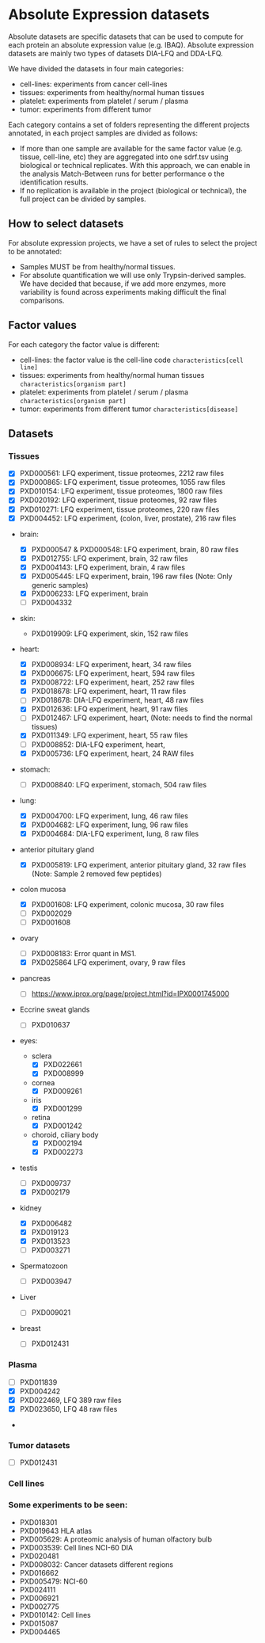 # Absolute Expression datasets

Absolute datasets are specific datasets that can be used to compute for each protein an absolute expression value (e.g. IBAQ). Absolute expression datasets are mainly two types of datasets DIA-LFQ and DDA-LFQ.

We have divided the datasets in four main categories:

- cell-lines: experiments from cancer cell-lines
- tissues: experiments from healthy/normal human tissues
- platelet: experiments from platelet / serum / plasma
- tumor: experiments from different tumor

Each category contains a set of folders representing the different projects annotated, in each project samples are divided as follows:

- If more than one sample are available for the same factor value (e.g. tissue, cell-line, etc) they are aggregated into one sdrf.tsv using biological or technical replicates. With this approach, we can enable in the analysis Match-Between runs for better performance o the identification results.
- If no replication is available in the project (biological or technical), the full project can be divided by samples.

## How to select datasets

For absolute expression projects, we have a set of rules to select the project to be annotated:

- Samples MUST be from healthy/normal tissues.
- For absolute quantification we will use only Trypsin-derived samples. We have decided that because, if we add more enzymes, more variability is found across experiments making difficult the final comparisons.

## Factor values

For each category the factor value is different:

- cell-lines: the factor value is the cell-line code `characteristics[cell line]`
- tissues: experiments from healthy/normal human tissues `characteristics[organism part]`
- platelet: experiments from platelet / serum / plasma `characteristics[organism part]`
- tumor: experiments from different tumor  `characteristics[disease]`

## Datasets

### Tissues

- [x] PXD000561: LFQ experiment, tissue proteomes, 2212 raw files
- [x] PXD000865: LFQ experiment, tissue proteomes, 1055 raw files
- [x] PXD010154: LFQ experiment, tissue proteomes, 1800 raw files
- [x] PXD020192: LFQ experiment, tissue proteomes, 92 raw files
- [x] PXD010271: LFQ experiment, tissue proteomes, 220 raw files
- [x] PXD004452: LFQ experiment, (colon, liver, prostate), 216 raw files

- brain:
  - [x] PXD000547 & PXD000548: LFQ experiment, brain, 80 raw files
  - [x] PXD012755: LFQ experiment, brain, 32 raw files
  - [x] PXD004143: LFQ experiment, brain, 4 raw files
  - [x] PXD005445: LFQ experiment, brain, 196 raw files (Note: Only generic samples)
  - [x] PXD006233: LFQ experiment, brain
  - [ ] PXD004332

- skin:
  - PXD019909: LFQ experiment, skin, 152 raw files

- heart:
  - [x] PXD008934: LFQ experiment, heart, 34 raw files
  - [x] PXD006675: LFQ experiment, heart, 594 raw files
  - [x] PXD008722: LFQ experiment, heart, 252 raw files
  - [x] PXD018678: LFQ experiment, heart, 11 raw files
  - [ ] PXD018678: DIA-LFQ experiment, heart, 48 raw files
  - [x] PXD012636: LFQ experiment, heart, 91 raw files
  - [ ] PXD012467: LFQ experiment, heart, (Note: needs to find the normal tissues)
  - [x] PXD011349: LFQ experiment, heart, 55 raw files
  - [ ] PXD008852: DIA-LFQ experiment, heart,
  - [x] PXD005736: LFQ experiment, heart, 24 RAW files

- stomach:
  - [ ] PXD008840: LFQ experiment, stomach, 504 raw files

- lung:
  - [x] PXD004700: LFQ experiment, lung, 46 raw files
  - [x] PXD004682: LFQ experiment, lung, 96 raw files
  - [x] PXD004684: DIA-LFQ experiment, lung, 8 raw files

- anterior pituitary gland
  - [x] PXD005819: LFQ experiment, anterior pituitary gland, 32 raw files (Note: Sample 2 removed few peptides)

- colon mucosa
  - [x] PXD001608: LFQ experiment, colonic mucosa, 30 raw files
  - [ ] PXD002029
  - [ ] PXD001608

- ovary
  - [ ] PXD008183: Error quant in MS1.
  - [x] PXD025864 LFQ experiment, ovary, 9 raw files

- pancreas
  - [ ] https://www.iprox.org/page/project.html?id=IPX0001745000

- Eccrine sweat glands
  - [ ] PXD010637

- eyes:
  - sclera
    - [x] PXD022661
    - [x] PXD008999
  - cornea
    - [x] PXD009261
  - iris
    - [x] PXD001299
  - retina
    - [x] PXD001242
  - choroid, ciliary body
    - [x] PXD002194
    - [x] PXD002273

- testis
  - [ ] PXD009737
  - [x] PXD002179

- kidney
  - [x] PXD006482
  - [x] PXD019123
  - [x] PXD013523
  - [ ] PXD003271

- Spermatozoon
  - [ ] PXD003947

- Liver
  - [ ] PXD009021

- breast
  - [ ] PXD012431



### Plasma

- [ ] PXD011839
- [x] PXD004242
- [x] PXD022469, LFQ 389 raw files
- [x] PXD023650, LFQ 48 raw files
-
### Tumor datasets

- [ ] PXD012431

### Cell lines

### Some experiments to be seen:

- PXD018301
- PXD019643 HLA atlas
- PXD005629: A proteomic analysis of human olfactory bulb
- PXD003539: Cell lines NCI-60 DIA
- PXD020481
- PXD008032: Cancer datasets different regions
- PXD016662
- PXD005479: NCI-60
- PXD024111
- PXD006921
- PXD002775
- PXD010142: Cell lines
- PXD015087
- PXD004465

